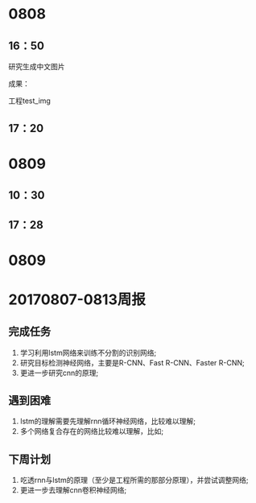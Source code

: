 # 0808
## 16：50

研究生成中文图片

成果：

工程test_img

## 17：20

# 0809
## 10：30
## 17：28

# 0809

## 

# 20170807-0813周报
## 完成任务
1. 学习利用lstm网络来训练不分割的识别网络;
2. 研究目标检测神经网络，主要是R-CNN、Fast R-CNN、Faster R-CNN;
3. 更进一步研究cnn的原理;

## 遇到困难
1. lstm的理解需要先理解rnn循环神经网络，比较难以理解;
2. 多个网络复合存在的网络比较难以理解，比如;

## 下周计划
1. 吃透rnn与lstm的原理（至少是工程所需的那部分原理），并尝试调整网络;
2. 更进一步去理解cnn卷积神经网络;
